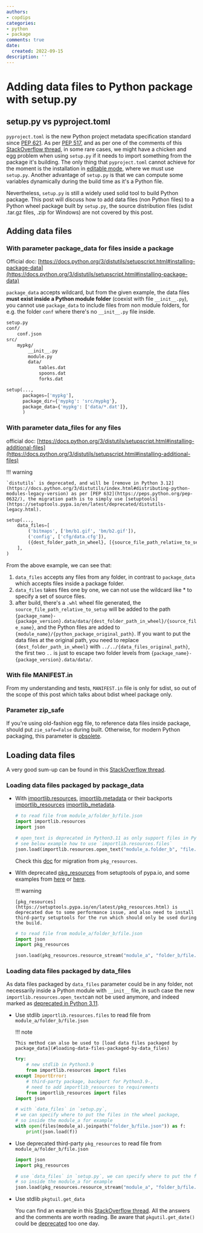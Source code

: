 ```yaml
---
authors:
- copdips
categories:
- python
- package
comments: true
date:
  created: 2022-09-15
description: ''
---
```


# Adding data files to Python package with setup.py

## setup.py vs pyproject.toml

`pyproject.toml` is the new Python project metadata specification standard since [PEP 621](https://peps.python.org/pep-0621/). As per [PEP 517](https://www.python.org/dev/peps/pep-0517/), and as per one of the comments of this [StackOverflow thread](https://stackoverflow.com/a/62983901/5095636), in some rare cases, we might have a chicken and egg problem when using `setup.py` if it needs to import something from the package it's building. The only thing that `pyproject.toml` cannot achieve for the moment is the installation in [editable mode](https://packaging.python.org/en/latest/guides/distributing-packages-using-setuptools/#working-in-development-mode), where we must use `setup.py`. Another advantage of `setup.py` is that we can compute some variables dynamically during the build time as it's a Python file.

Nevertheless, `setup.py` is still a widely used solid tool to build Python package. This post will discuss how to add data files (non Python files) to a Python wheel package built by `setup.py`, the source distribution files (sdist .tar.gz files, .zip for Windows) are not covered by this post.

## Adding data files

### With parameter package_data for files inside a package

Official doc: [https://docs.python.org/3/distutils/setupscript.html#installing-package-data](https://docs.python.org/3/distutils/setupscript.html#installing-package-data)

`package_data` accepts wildcard, but from the given example, the data files **must exist inside a Python module folder** (coexist with file `__init__.py`), you cannot use `package_data` to include files from non module folders, for e.g. the folder `conf` where there's no `__init__.py` file inside.

```bash
setup.py
conf/
    conf.json
src/
    mypkg/
        __init__.py
        module.py
        data/
            tables.dat
            spoons.dat
            forks.dat
```

```python
setup(...,
      packages=['mypkg'],
      package_dir={'mypkg': 'src/mypkg'},
      package_data={'mypkg': ['data/*.dat']},
      )
```

### With parameter data_files for any files

official doc: [https://docs.python.org/3/distutils/setupscript.html#installing-additional-files](https://docs.python.org/3/distutils/setupscript.html#installing-additional-files)

!!! warning

    `distutils` is deprecated, and will be [remove in Python 3.12](https://docs.python.org/3/distutils/index.html#distributing-python-modules-legacy-version) as per [PEP 632](https://peps.python.org/pep-0632/), the migration path is to simply use [setuptools](https://setuptools.pypa.io/en/latest/deprecated/distutils-legacy.html).

```python
setup(...,
    data_files=[
        ('bitmaps', ['bm/b1.gif', 'bm/b2.gif']),
        ('config', ['cfg/data.cfg']),
        ({dest_folder_path_in_wheel}, [{source_file_path_relative_to_setup.py_script}]),
    ],
)
```

From the above example, we can see that:

1. `data_files` accepts any files from any folder, in contrast to `package_data` which accepts files inside a package folder.
2. `data_files` takes files one by one, we can not use the wildcard like * to specify a set of source files.
3. after build, there's a `.whl` wheel file generated, the `source_file_path_relative_to_setup` will be added to the path `{package_name}-{package_version}.data/data/{dest_folder_path_in_wheel}/{source_file_name}`, and the Python files are added to `{module_name}/{python_package_original_path}`. If you want to put the data files at the original path, you need to replace `{dest_folder_path_in_wheel}` with `../../{data_files_original_path}`, the first two `..` is just to escape two folder levels from `{package_name}-{package_version}.data/data/`.

### With file MANIFEST.in

From my understanding and tests, `MANIFEST.in` file is only for sdist, so out of the scope of this post which talks about bdist wheel package only.

### Parameter zip_safe

If you're using old-fashion egg file, to reference data files inside package, should put `zie_safe=False` during built. Otherwise, for modern Python packaging, this parameter is [obsolete](https://setuptools.pypa.io/en/latest/deprecated/zip_safe.html#understanding-the-zip-safe-flag).

## Loading data files

A very good sum-up can be found in this [StackOverflow thread](https://stackoverflow.com/a/58941536/5095636).

### Loading data files packaged by package_data

* With [importlib.resources](https://docs.python.org/3/library/importlib.html#module-importlib.resources), [importlib.metadata](https://docs.python.org/3/library/importlib.metadata.html) or their backports [importlib_resources](https://pypi.org/project/importlib_resources) [importlib_metadata](https://pypi.org/project/importlib_metadata).

  ```python
  # to read file from module_a/folder_b/file.json
  import importlib.resources
  import json

  # open_text is deprecated in Python3.11 as only support files in Python modules
  # see below example how to use `importlib.resources.files`
  json.load(importlib.resources.open_text("module_a.folder_b", "file.json"))
  ```

  Check this [doc](https://importlib-resources.readthedocs.io/en/latest/migration.html#migration-guide) for migration from `pkg_resources`.

* With deprecated [pkg_resources](https://setuptools.pypa.io/en/latest/pkg_resources.html#) from setuptools of pypa.io, and some examples from [here](https://godatadriven.com/blog/a-practical-guide-to-setuptools-and-pyproject-toml/) or [here](https://dbx.readthedocs.io/en/latest/guides/python/packaging_files/#using-the-referenced-files).

  !!! warning

      [pkg_resources](https://setuptools.pypa.io/en/latest/pkg_resources.html) is deprecated due to some performance issue, and also need to install third-party setuptools for the run which should only be used during the build.

  ```python
  # to read file from module_a/folder_b/file.json
  import json
  import pkg_resources

  json.load(pkg_resources.resource_stream("module_a", "folder_b/file.json"))
  ```

### Loading data files packaged by data_files

As data files packaged by `data_files` parameter could be in any folder, not necessarily inside a Python module with `__init__` file, in such case the new `importlib.resources.open_text`can not be used anymore, and indeed marked as [deprecated in Python 3.11](https://docs.python.org/3.11/library/importlib.resources.html?highlight=read_text#deprecated-functions).

* Use stdlib `importlib.resources.files` to read file from `module_a/folder_b/file.json`

  !!! note

      This method can also be used to [load data files packaged by package_data](#loading-data-files-packaged-by-data_files)

  ```python
  try:
      # new stdlib in Python3.9
      from importlib.resources import files
  except ImportError:
      # third-party package, backport for Python3.9-,
      # need to add importlib_resources to requirements
      from importlib_resources import files
  import json

  # with `data_files` in `setup.py`,
  # we can specify where to put the files in the wheel package,
  # so inside the module_a for example
  with open(files(module_a).joinpath("folder_b/file.json")) as f:
      print(json.load(f))
  ```

* Use deprecated third-party `pkg_resources` to read file from `module_a/folder_b/file.json`

  ```python
  import json
  import pkg_resources

  # use `data_files` in `setup.py`, we can specify where to put the files,
  # so inside the module_a for example
  json.load(pkg_resources.resource_stream("module_a", "folder_b/file.json"))
  ```

* Use stdlib `pkgtuil.get_data`

  You can find an example in this [StackOverflow thread](https://stackoverflow.com/a/58941536/5095636). All the answers and the comments are worth reading. Be aware that `pkgutil.get_date()` could be [deprecated](https://gitlab.com/python-devs/importlib_resources/-/issues/58#note_329352693) too one day.
